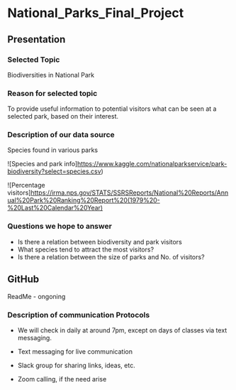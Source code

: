 # National_Parks_Final_Project

## Presentation

### Selected Topic

Biodiversities in National Park

### Reason for selected topic

To provide useful information to potential visitors what can be seen at a selected park, based on their interest.



### Description of our data source

Species found in various parks

![Species and park info]https://www.kaggle.com/nationalparkservice/park-biodiversity?select=species.csv)



![Percentage visitors]https://irma.nps.gov/STATS/SSRSReports/National%20Reports/Annual%20Park%20Ranking%20Report%20(1979%20-%20Last%20Calendar%20Year)


### Questions we hope to answer

- Is there a relation between biodiversity and park visitors
- What species tend to attract the most visitors?
- Is there a relation between the size of parks and No. of visitors?

## GitHub

ReadMe - ongoning

### Description of communication Protocols

- We will check in daily at around 7pm, except on days of classes via text messaging.

- Text messaging for live communication
- Slack group for sharing links, ideas, etc.
- Zoom calling, if the need arise
